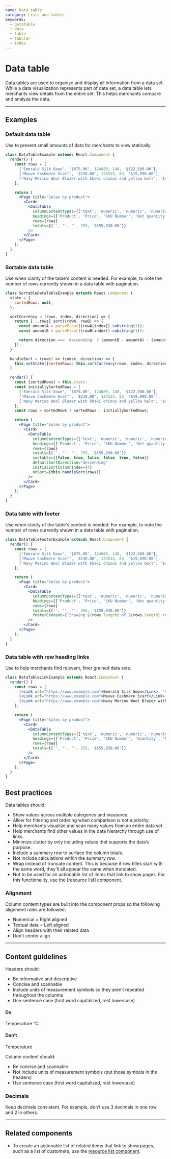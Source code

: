 ```yaml
---
name: Data table
category: Lists and tables
keywords:
  - DataTable
  - data
  - table
  - tabular
  - index
---
```


# Data table

Data tables are used to organize and display all information from a data set. While a data visualization represents part of data set, a data table lets merchants view details from the entire set. This helps merchants compare and analyze the data.

---

## Examples

### Default data table

Use to present small amounts of data for merchants to view statically.

```jsx
class DataTableExample extends React.Component {
  render() {
    const rows = [
      ['Emerald Silk Gown', '$875.00', 124689, 140, '$122,500.00'],
      ['Mauve Cashmere Scarf', '$230.00', 124533, 83, '$19,090.00'],
      ['Navy Merino Wool Blazer with khaki chinos and yellow belt', '$445.00', 124518, 32, '$14,240.00'],
    ];

    return (
      <Page title="Sales by product">
        <Card>
          <DataTable
            columnContentTypes={['text', 'numeric', 'numeric', 'numeric', 'numeric']}
            headings={['Product', 'Price', 'SKU Number', 'Net quantity', 'Net sales']}
            rows={rows}
            totals={['', '', '', 255, '$155,830.00']}
          />
        </Card>
      </Page>
    );
  }
}
```

### Sortable data table

Use when clarity of the table's content is needed. For example, to note the number of rows currently shown in a data table with pagination.

```jsx
class SortableDataTableExample extends React.Component {
  state = {
    sortedRows: null,
  };

  sortCurrency = (rows, index, direction) => {
    return [...rows].sort((rowA, rowB) => {
      const amountA = parseFloat((rowA[index]).substring(1));
      const amountB = parseFloat((rowB[index]).substring(1));

      return direction === 'descending' ? (amountB - amountA) : (amountA - amountB);
    });
  }

  handleSort = (rows) => (index, direction) => {
    this.setState({sortedRows: this.sortCurrency(rows, index, direction)});
  }

  render() {
    const {sortedRows} = this.state;
    const initiallySortedRows = [
      ['Emerald Silk Gown', '$875.00', 124689, 140, '$122,500.00'],
      ['Mauve Cashmere Scarf', '$230.00', 124533, 83, '$19,090.00'],
      ['Navy Merino Wool Blazer with khaki chinos and yellow belt', '$445.00', 124518, 32, '$14,240.00'],
    ];
    const rows = sortedRows ? sortedRows : initiallySortedRows;

    return (
      <Page title="Sales by product">
        <Card>
          <DataTable
            columnContentTypes={['text', 'numeric', 'numeric', 'numeric', 'numeric']}
            headings={['Product', 'Price', 'SKU Number', 'Net quantity', 'Net sales']}
            rows={rows}
            totals={['', '', '', 255, '$155,830.00']}
            sortable={[false, true, false, false, true, false]}
            defaultSortDirection="descending"
            initialSortColumnIndex={4}
            onSort={this.handleSort(rows)}
          />
        </Card>
      </Page>
    );
  }
}
```

### Data table with footer

Use when clarity of the table's content is needed. For example, to note the number of rows currently shown in a data table with pagination.

```jsx
class DataTableFooterExample extends React.Component {
  render() {
    const rows = [
      ['Emerald Silk Gown', '$875.00', 124689, 140, '$122,500.00'],
      ['Mauve Cashmere Scarf', '$230.00', 124533, 83, '$19,090.00'],
      ['Navy Merino Wool Blazer with khaki chinos and yellow belt', '$445.00', 124518, 32, '$14,240.00'],
    ];

    return (
      <Page title="Sales by product">
        <Card>
          <DataTable
            columnContentTypes={['text', 'numeric', 'numeric', 'numeric', 'numeric']}
            headings={['Product', 'Price', 'SKU Number', 'Net quantity', 'Net sales']}
            rows={rows}
            totals={['', '', '', 255, '$155,830.00']}
            footerContent={`Showing ${rows.length} of ${rows.length} results`}
          />
        </Card>
      </Page>
    );
  }
}
```

### Data table with row heading links

Use to help merchants find relevant, finer grained data sets.

```jsx
class DataTableLinkExample extends React.Component {
  render() {
    const rows = [
      [<Link url="https://www.example.com">Emerald Silk Gown</Link>, '$875.00', 124689, 140, '$122,500.00'],
      [<Link url="https://www.example.com">Mauve Cashmere Scarf</Link>, '$230.00', 124533, 83, '$19,090.00'],
      [<Link url="https://www.example.com">Navy Merino Wool Blazer with khaki chinos and yellow belt</Link>, '$445.00', 124518, 32, '$14,240.00'],
    ];

    return (
      <Page title="Sales by product">
        <Card>
          <DataTable
            columnContentTypes={['text', 'numeric', 'numeric', 'numeric', 'numeric']}
            headings={['Product', 'Price', 'SKU Number', 'Quantity', 'Net sales']}
            rows={rows}
            totals={['', '', '', 255, '$155,830.00']}
          />
        </Card>
      </Page>
    );
  }
}
```

## Best practices

Data tables should:

* Show values across multiple categories and measures.
* Allow for filtering and ordering when comparison is not a priority.
* Help merchants visualize and scan many values from an entire data set.
* Help merchants find other values in the data hierarchy through use of links.
* Minimize clutter by only including values that supports the data’s purpose.
* Include a summary row to surface the column totals.
* Not include calculations within the summary row.
* Wrap instead of truncate content. This is because if row titles start with the same word, they’ll all appear the same when truncated.
* Not to be used for an actionable list of items that link to show pages. For this functionality, use the [resource list] component.

### Alignment

Column content types are built into the component props so the following alignment rules are followed:

* Numerical = Right aligned
* Textual data = Left aligned
* Align headers with their related data
* Don’t center align

---

## Content guidelines

Headers should:
* Be informative and descriptive
* Concise and scannable
* Include units of measurement symbols so they aren’t repeated throughout the columns
* Use sentence case (first word capitalized, rest lowercase)

<!-- usagelist -->
#### Do
Temperature °C

#### Don’t
Temperature
<!-- end -->

Column content should:

* Be concise and scannable
* Not include units of measurement symbols (put those symbols in the headers)
* Use sentence case (first word capitalized, rest lowercase)

### Decimals

Keep decimals consistent. For example, don’t use 3 decimals in one row and 2 in others.

---
## Related components

- To create an actionable list of related items that link to show pages, such as a list of customers, use the [resource list component](/components/lists/resource-list).

